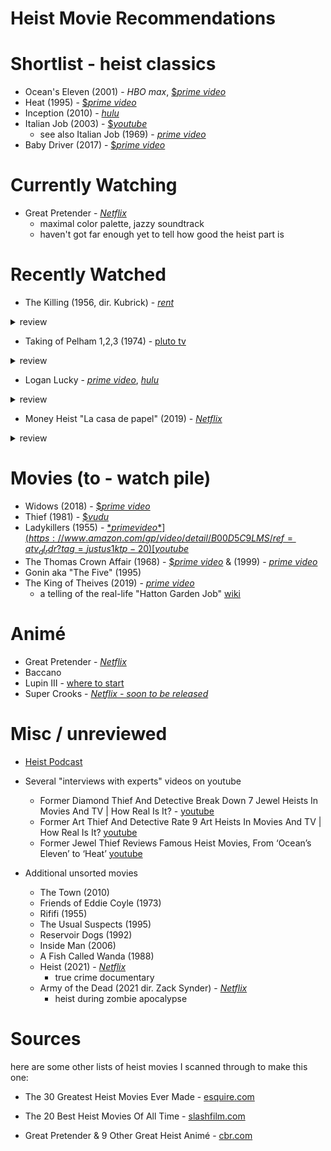 # Heist Movie Recommendations

# Shortlist - heist classics

- Ocean's Eleven (2001) - *HBO max*, [$*prime video*](https://www.amazon.com/Oceans-Eleven-George-Clooney/dp/B008Q00U9W/ref=sr_1_1)
- Heat (1995) - [$*prime video*](https://www.amazon.com/gp/video/detail/B08GSPB3GS/ref=atv_dl_rdr)
- Inception (2010) - [*hulu*](https://www.hulu.com/movie/inception-5519f425-9b21-48fb-8e67-aef24c76604a)
- Italian Job (2003) - [$*youtube*](https://www.youtube.com/results?search_query=The+Italian+Job+%282003%29%2Bmovie)
  - see also Italian Job (1969) - [*prime video*](https://www.amazon.com/gp/video/detail/B088PLZD52/ref=atv_dl_rdr?tag=justus1ktp-20)
- Baby Driver (2017) - [$*prime video*](https://www.amazon.co.uk/Baby-Driver-Jamie-Foxx/dp/B073DPLHDW/ref=sr_1_1)

# Currently Watching 
- Great Pretender - [*Netflix*](https://www.netflix.com/title/81220435)
  - maximal color palette, jazzy soundtrack
  - haven't got far enough yet to tell how good the heist part is

# Recently Watched

- The Killing (1956, dir. Kubrick) - [*rent*](https://www.justwatch.com/us/movie/the-killing)
<details>
  <summary>review</summary>
This movie was much more of an "intricate clockwork" heist than the others so far. The multiple views of the same timeline style of storytelling works well for this. 
 It brings together an unlikely crew (but without quite the unique specialization that makes oceans 11 / the Italian job so fun).

Some great acting performances add another layer of intrigue and tension 
</details>

- Taking of Pelham 1,2,3 (1974) - [pluto tv](https://pluto.tv/on-demand/movies/taking-of-pelham-one-two-three-1974-1974-1-1?utm_medium=textsearch&utm_source=google)
<details>
  <summary>review</summary>
I think this ended up being a keystone for heist movies to follow.

Not a ton of flashy strategy, but just enough. Not a huge amount of character development, but some fun personalities. Lots of very newyorkian flavor. It's biggest strength is the tension of the negotiation in my opinion
</details>

- Logan Lucky - [*prime video*](https://www.amazon.com/Logan-Lucky-Farrah-Mackenzie/dp/B074SWRQ15), [*hulu*](https://www.hulu.com/profiles?next=/movie/logan-lucky-16ee9ae9-d803-4677-83a9-4fd2ba5c720e)
<details>
  <summary>review</summary>
  Despite the questionable accents and opportunity to slip into tropes about rednecks (which were mostly avoided), it ended up being a fun ride.

Some fun heist implementation strategy, characters you wanna root for, and a surprising amount of heart and charm. Not the most high-art heist movie ever made, but a thoroughly enjoyable watch
</details>

- Money Heist "La casa de papel" (2019) - [*Netflix*](https://www.netflix.com/title/80192098)
<details>
  <summary>review</summary> 
A multi-part series about an extended heist in the Royal Mint of Spain. The narration and dubbing take some getting used to, but after a while the show settles in to be a compelling mix of character drama and a tense, siege-like heist. Also lots of good cat and mouse between the crew and the police.
</details>

# Movies (to - watch pile)
- Widows (2018) - [$*prime video*](https://www.amazon.com/gp/video/detail/B07KLRQ5S6/ref=atv_dl_rdr?tag=tvg_aiv_showcard-20)
- Thief (1981) - [$*vudu*](https://www.vudu.com/content/movies/details/Thief/140932?cj=--8484082--5014360-_-Deep+Link+Text+Link&cjevent=f019a4843f5f11ec815400cb0a82b821&cjid=cj_14516778_8484082_48174e14a7af4565bd8c3fef6a4093f3&cjdata=MXxOfDB8WXww)
- Ladykillers (1955) - [$*prime video*](https://www.amazon.com/gp/video/detail/B00D5C9LMS/ref=atv_dl_rdr?tag=justus1ktp-20) [$*youtube*](https://www.youtube.com/results?search_query=The+Ladykillers+%281955%29%2Bmovie)
- The Thomas Crown Affair (1968) - [$*prime video*](https://www.amazon.com/gp/video/detail/B00CU1BVNW/ref=atv_dp_amz_det_c_UTPsmN_1_1?tag=justus1ktp-20) & (1999) - [*prime video*](https://www.amazon.com/gp/video/detail/B00D60MDQU/ref=atv_dl_rdr?tag=justus1ktp-20)
- Gonin aka "The Five" (1995)
- The King of Theives (2019) - [*prime video*](https://www.amazon.com/King-Thieves-Michael-Caine/dp/B07MZ9YXJS)
  - a telling of the real-life "Hatton Garden Job" [wiki](https://en.wikipedia.org/wiki/Hatton_Garden_safe_deposit_burglary)


# Animé
- Great Pretender - [*Netflix*](https://www.netflix.com/title/81220435)
- Baccano
- Lupin III - [where to start](https://www.cbr.com/lupin-iii-beginners-guide-to-anime-franchise/)
- Super Crooks - [*Netflix - soon to be released*](https://www.youtube.com/watch?v=qOCFaeaJVDQ)

# Misc / unreviewed 
- [Heist Podcast](https://www.heistpodcast.com/)

- Several "interviews with experts" videos on youtube
  - Former Diamond Thief And Detective Break Down 7 Jewel Heists In Movies And TV | How Real Is It? - [youtube](https://youtu.be/L_BMPmOZgiY)
  - Former Art Thief And Detective Rate 9 Art Heists In Movies And TV | How Real Is It? [youtube](https://youtu.be/AzGs26X86i4)
  - Former Jewel Thief Reviews Famous Heist Movies, From ‘Ocean’s Eleven’ to ‘Heat’ [youtube](https://youtu.be/CtWqv0Z3ErM)

- Additional unsorted movies
  - The Town (2010)
  - Friends of Eddie Coyle (1973)
  - Rififi (1955)
  - The Usual Suspects (1995)
  - Reservoir Dogs (1992)
  - Inside Man (2006)
  - A Fish Called Wanda (1988)
  - Heist (2021) - [*Netflix*](https://www.netflix.com/title/81087195)
    - true crime documentary
  - Army of the Dead (2021 dir. Zack Synder) - [*Netflix*](https://www.netflix.com/title/81046394)
    - heist during zombie apocalypse

# Sources
here are some other lists of heist movies I scanned through to make this one:

- The 30 Greatest Heist Movies Ever Made - [esquire.com](https://www.esquire.com/uk/culture/a34051062/heist-movies/)

- The 20 Best Heist Movies Of All Time - [slashfilm.com](https://www.slashfilm.com/589099/the-best-heist-movies-of-all-time/)

- Great Pretender & 9 Other Great Heist Animé - [cbr.com](https://www.cbr.com/best-good-heist-anime-like-great-pretender/)
